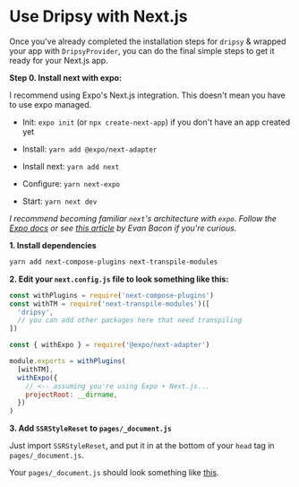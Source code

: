 # Use Dripsy with Next.js

Once you've already completed the installation steps for `dripsy` & wrapped your app with `DripsyProvider`, you can do the final simple steps to get it ready for your Next.js app.

**Step 0. Install next with expo:**

I recommend using Expo's Next.js integration. This doesn't mean you have to use expo managed.

- Init: `expo init` (or `npx create-next-app`) if you don't have an app created yet

- Install: `yarn add @expo/next-adapter`

- Install next: `yarn add next`

- Configure: `yarn next-expo`

- Start: `yarn next dev`

_I recommend becoming familiar `next`'s architecture with `expo`. Follow the [Expo docs](https://docs.expo.io/versions/latest/guides/using-nextjs/) or see [this article](https://dev.to/evanbacon/next-js-expo-and-react-native-for-web-3kd9) by Evan Bacon if you're curious._

**1. Install dependencies**

```sh
yarn add next-compose-plugins next-transpile-modules
```

**2. Edit your `next.config.js` file to look something like this:**

```js
const withPlugins = require('next-compose-plugins')
const withTM = require('next-transpile-modules')([
  'dripsy',
  // you can add other packages here that need transpiling
])

const { withExpo } = require('@expo/next-adapter')

module.exports = withPlugins(
  [withTM],
  withExpo({
    // <-- assuming you're using Expo + Next.js...
    projectRoot: __dirname,
  })
)
```

**3. Add `SSRStyleReset` to `pages/_document.js`**

Just import `SSRStyleReset`, and put it in at the bottom of your `head` tag in `pages/_document.js`.

Your `pages/_document.js` should look something like [this](https://github.com/nandorojo/dripsy/blob/master/next/pages/_document.js).
